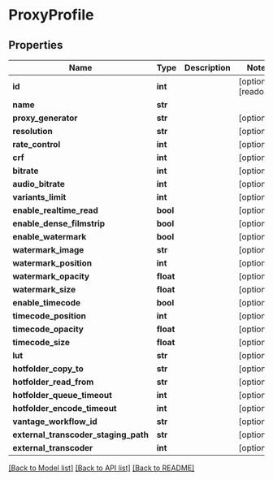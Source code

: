 # ProxyProfile

## Properties

Name | Type | Description | Notes
------------ | ------------- | ------------- | -------------
**id** | **int** |  | [optional] [readonly] 
**name** | **str** |  | 
**proxy_generator** | **str** |  | [optional] 
**resolution** | **str** |  | [optional] 
**rate_control** | **int** |  | [optional] 
**crf** | **int** |  | [optional] 
**bitrate** | **int** |  | [optional] 
**audio_bitrate** | **int** |  | [optional] 
**variants_limit** | **int** |  | [optional] 
**enable_realtime_read** | **bool** |  | [optional] 
**enable_dense_filmstrip** | **bool** |  | [optional] 
**enable_watermark** | **bool** |  | [optional] 
**watermark_image** | **str** |  | [optional] 
**watermark_position** | **int** |  | [optional] 
**watermark_opacity** | **float** |  | [optional] 
**watermark_size** | **float** |  | [optional] 
**enable_timecode** | **bool** |  | [optional] 
**timecode_position** | **int** |  | [optional] 
**timecode_opacity** | **float** |  | [optional] 
**timecode_size** | **float** |  | [optional] 
**lut** | **str** |  | [optional] 
**hotfolder_copy_to** | **str** |  | [optional] 
**hotfolder_read_from** | **str** |  | [optional] 
**hotfolder_queue_timeout** | **int** |  | [optional] 
**hotfolder_encode_timeout** | **int** |  | [optional] 
**vantage_workflow_id** | **str** |  | [optional] 
**external_transcoder_staging_path** | **str** |  | [optional] 
**external_transcoder** | **int** |  | [optional] 

[[Back to Model list]](../#documentation-for-models) [[Back to API list]](../#documentation-for-api-endpoints) [[Back to README]](../)


